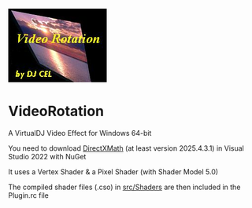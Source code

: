 ![logo](https://github.com/djcel/VirtualDJ-VideoRotation-Win64/blob/main/VideoRotation.JPG?raw=true "")
# VideoRotation
A VirtualDJ Video Effect for Windows 64-bit

You need to download [DirectXMath](https://github.com/Microsoft/DirectXMath) (at least version 2025.4.3.1) in Visual Studio 2022 with NuGet 

It uses a Vertex Shader & a Pixel Shader (with Shader Model 5.0)

The compiled shader files (.cso) in [src/Shaders](https://github.com/DJCEL/VirtualDJ-VideoRotation-Win64/tree/main/src/Shaders) are then included in the Plugin.rc file
